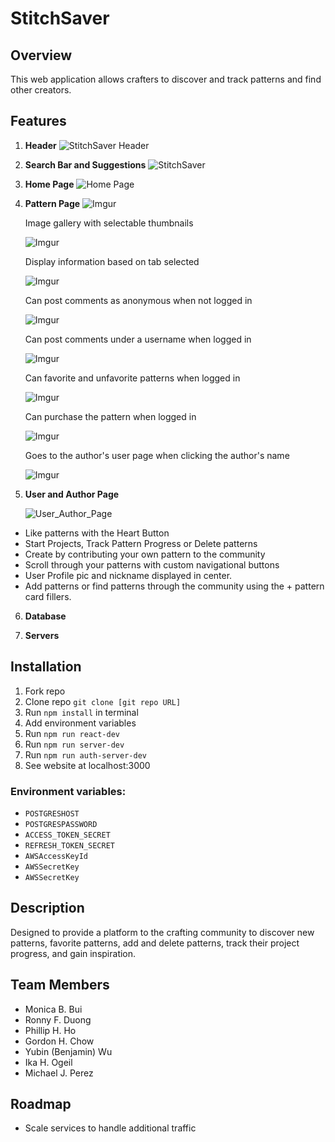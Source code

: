 # StitchSaver 

## Overview

This web application allows crafters to discover and track patterns and find other creators.


## Features

  1. **Header**
    ![StitchSaver Header](https://user-images.githubusercontent.com/69405223/116591959-4b03b780-a8d4-11eb-9251-3a0ff191ec77.gif)




  2. **Search Bar and Suggestions**
    ![StitchSaver](https://user-images.githubusercontent.com/69405223/116591639-ec3e3e00-a8d3-11eb-887f-492c20a7a224.gif)
  



  3. **Home Page**
  ![Home Page](https://i.imgur.com/3w0nPgT.png)


  4. **Pattern Page**
     ![Imgur](https://i.imgur.com/2MhY5J6.png)

     Image gallery with selectable thumbnails

     ![Imgur](https://i.imgur.com/CNjunbV.gif)

     Display information based on tab selected

     ![Imgur](https://i.imgur.com/hq9YDyu.gif)

     Can post comments as anonymous when not logged in

     ![Imgur](https://i.imgur.com/7SjnTIG.gif)

     Can post comments under a username when logged in

     ![Imgur](https://i.imgur.com/o3u5nd7.gif)

     Can favorite and unfavorite patterns when logged in

     ![Imgur](https://i.imgur.com/F8h3PcS.gif)

     Can purchase the pattern when logged in

     ![Imgur](https://i.imgur.com/d0LgyRP.gif)

     Goes to the author's user page when clicking the author's name

     ![Imgur](https://i.imgur.com/ZqSIyrv.gif)



  5. **User and Author Page**

     ![User_Author_Page](https://user-images.githubusercontent.com/73146132/115321886-a944d380-a139-11eb-9a47-183aa4bc5abd.gif)
  
  - Like patterns with the Heart Button
  - Start Projects, Track Pattern Progress or Delete patterns
  - Create by contributing your own pattern to the community
  - Scroll through your patterns with custom navigational buttons
  - User Profile pic and nickname displayed in center.
  - Add patterns or find patterns through the community using the + pattern card fillers.


  6. **Database**



  7. **Servers**


## Installation

  1. Fork repo
  2. Clone repo ```git clone [git repo URL]```
  3. Run ```npm install``` in terminal
  4. Add environment variables
  5. Run ```npm run react-dev```
  6. Run ```npm run server-dev```
  7. Run ```npm run auth-server-dev```
  8. See website at localhost:3000


### Environment variables: 

  - ```POSTGRESHOST```
  - ```POSTGRESPASSWORD```
  - ```ACCESS_TOKEN_SECRET```
  - ```REFRESH_TOKEN_SECRET```
  - ```AWSAccessKeyId```
  - ```AWSSecretKey```
  - ```AWSSecretKey```


## Description

Designed to provide a platform to the crafting community to discover new patterns, favorite patterns, add and delete patterns, track their project progress, and gain inspiration. 


## Team Members

  - Monica B. Bui
  - Ronny F. Duong
  - Phillip H. Ho
  - Gordon H. Chow
  - Yubin (Benjamin) Wu
  - Ika H. Ogeil
  - Michael J. Perez
 

## Roadmap

- Scale services to handle additional traffic
